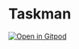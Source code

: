 # Taskman

[![Open in Gitpod](https://gitpod.io/button/open-in-gitpod.svg)](https://gitpod.io/#https://github.com/nbyl/taskman)
